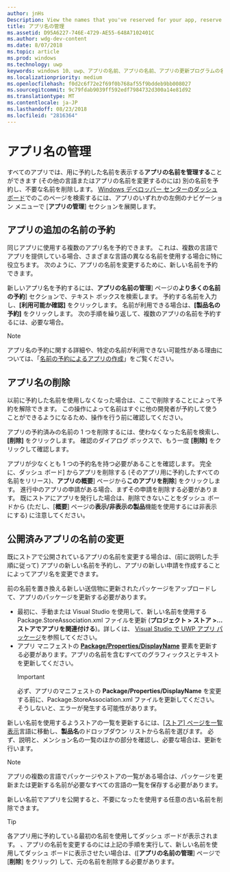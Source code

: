 ```yaml
---
author: jnHs
Description: View the names that you've reserved for your app, reserve additional names (for other languages or to change your app's name), and delete reserved names that you don't need anymore.
title: アプリ名の管理
ms.assetid: D95A6227-746E-4729-AE55-648A7102401C
ms.author: wdg-dev-content
ms.date: 8/07/2018
ms.topic: article
ms.prod: windows
ms.technology: uwp
keywords: windows 10、uwp、アプリの名前、アプリの名前、アプリの更新プログラムの名前、ゲーム名、製品名を変更します。
ms.localizationpriority: medium
ms.openlocfilehash: f0d2c6f72e2f69f0b768af55f9bddeb9bb008027
ms.sourcegitcommit: 9c79fdab9039ff592edf7984732d300a14e81d92
ms.translationtype: MT
ms.contentlocale: ja-JP
ms.lasthandoff: 08/23/2018
ms.locfileid: "2816364"
---
```

# <a name="manage-app-names"></a>アプリ名の管理

すべてのアプリでは、用に予約した名前を表示する**アプリの名前を管理する**ことができます (その他の言語またはアプリの名前を変更するのには) 別の名前を予約し、不要な名前を削除します。 [Windows デベロッパー センターのダッシュ ボード](https://partner.microsoft.com/dashboard)でのこのページを検索するには、アプリのいずれかの左側のナビゲーション メニューで [**アプリの管理**] セクションを展開します。


## <a name="reserve-additional-names-for-your-app"></a>アプリの追加の名前の予約

同じアプリに使用する複数のアプリ名を予約できます。 これは、複数の言語でアプリを提供している場合、さまざまな言語の異なる名前を使用する場合に特に役立ちます。 次のように、アプリの名前を変更するために、新しい名前を予約できます。

新しいアプリ名を予約するには、**アプリの名前の管理**] ページの**より多くの名前の予約**] セクションで、テキスト ボックスを検索します。 予約する名前を入力し、**[利用可能か確認]** をクリックします。 名前が利用できる場合は、**[製品名の予約]** をクリックします。 次の手順を繰り返して、複数のアプリの名前を予約するには、必要な場合。

> [!NOTE]
> アプリ名の予約に関する詳細や、特定の名前が利用できない可能性がある理由については、「[名前の予約によるアプリの作成](create-your-app-by-reserving-a-name.md)」をご覧ください。


## <a name="delete-app-names"></a>アプリ名の削除

以前に予約した名前を使用しなくなった場合は、ここで削除することによって予約を解除できます。 この操作によって名前はすぐに他の開発者が予約して使うことができるようになるため、操作を行う前に確認してください。

アプリの予約済みの名前の 1 つを削除するには、使わなくなった名前を検索し、**[削除]** をクリックします。 確認のダイアログ ボックスで、もう一度 **[削除]** をクリックして確認します。

アプリが少なくとも 1 つの予約名を持つ必要があることを確認します。 完全に、ダッシュ ボード] からアプリを削除する (そのアプリ用に予約したすべての名前をリリース)、**アプリの概要**] ページから**このアプリを削除**] をクリックします。 進行中のアプリの申請がある場合、まずその申請を削除する必要があります。 既にストアにアプリを発行した場合は、削除できないことをダッシュ ボードから (ただし、[**概要**] ページの**表示/非表示の製品**機能を使用するには非表示にする) に注意してください。 


## <a name="rename-an-app-that-has-already-been-published"></a>公開済みアプリの名前の変更

既にストアで公開されているアプリの名前を変更する場合は、(前に説明した手順に従って) アプリの新しい名前を予約し、アプリの新しい申請を作成することによってアプリ名を変更できます。 

前の名前を置き換える新しい送信物に更新されたパッケージをアップロードして、アプリのパッケージを更新する必要があります。
- 最初に、手動または Visual Studio を使用して、新しい名前を使用する Package.StoreAssociation.xml ファイルを更新 (**プロジェクト > ストア >… ストアでアプリを関連付ける**)。詳しくは、 [Visual Studio で UWP アプリ パッケージ](../packaging/packaging-uwp-apps.md)を参照してください。
- アプリ マニフェストの [**Package/Properties/DisplayName**](https://docs.microsoft.com/uwp/schemas/appxpackage/uapmanifestschema/element-displayname) 要素を更新する必要があります。アプリの名前を含むすべてのグラフィックスとテキストを更新してください。 
  > [!IMPORTANT]
  > 必ず、アプリのマニフェストの **Package/Properties/DisplayName** を変更する前に、Package.StoreAssociation.xml ファイルを更新してください。そうしないと、エラーが発生する可能性があります。

新しい名前を使用するようストアの一覧を更新するには、[[ストア] ページを一覧表示](create-app-store-listings.md)言語に移動し、**製品名**のドロップダウン リストから名前を選びます。 必ず、説明と、メンション名の一覧のほかの部分を確認し、必要な場合は、更新を行います。

> [!NOTE]
> アプリの複数の言語でパッケージやストアの一覧がある場合は、パッケージを更新または更新する名前が必要なすべての言語の一覧を保存する必要があります。

新しい名前でアプリを公開すると、不要になったを使用する任意の古い名前を削除できます。

> [!TIP]
> 各アプリ用に予約している最初の名前を使用してダッシュ ボードが表示されます。 、アプリの名前を変更するのには上記の手順を実行して、新しい名前を使用してダッシュ ボードに表示させたい場合は、([**アプリの名前の管理**] ページで [**削除**] をクリック) して、元の名前を削除する必要があります。 

 

 




